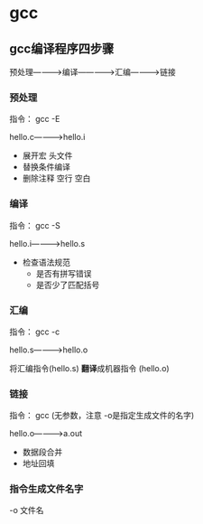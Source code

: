 # gcc  



## gcc编译程序四步骤  

预处理————>编译—————>汇编————>链接   

### 预处理  

指令： gcc -E

hello.c————>hello.i

* 展开宏  头文件  
* 替换条件编译  
* 删除注释  空行  空白   

###  编译  

指令： gcc -S

hello.i————>hello.s  

* 检查语法规范  
    * 是否有拼写错误
    * 是否少了匹配括号  

### 汇编  

指令： gcc -c

hello.s————>hello.o  

将汇编指令(hello.s) **翻译**成机器指令 (hello.o)  

### 链接  

指令： gcc  (无参数，注意 -o是指定生成文件的名字)

hello.o————>a.out  

* 数据段合并
* 地址回填  

### 指令生成文件名字  

-o 文件名  






